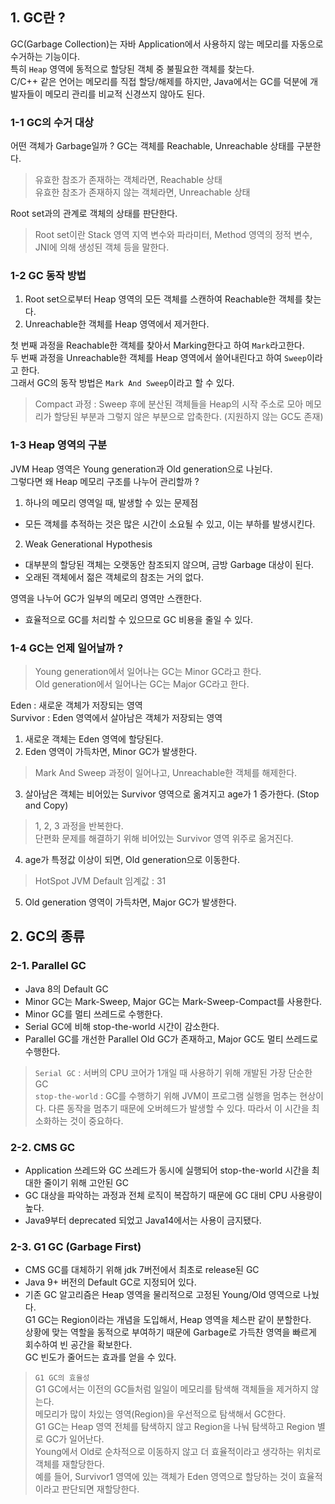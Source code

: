 ## 1. GC란 ?

GC(Garbage Collection)는 자바 Application에서 사용하지 않는 메모리를 자동으로 수거하는 기능이다.  
특히 `Heap` 영역에 동적으로 할당된 객체 중 불필요한 객체를 찾는다.  
C/C++ 같은 언어는 메모리를 직접 할당/해제를 하지만, Java에서는 GC를 덕분에 개발자들이 메모리 관리를 비교적 신경쓰지 않아도 된다.

### 1-1 GC의 수거 대상

어떤 객체가 Garbage일까 ?
GC는 객체를 Reachable, Unreachable 상태를 구분한다.
> 유효한 참조가 존재하는 객체라면, Reachable 상태  
> 유효한 참조가 존재하지 않는 객체라면, Unreachable 상태

Root set과의 관계로 객체의 상태를 판단한다.
> Root set이란 Stack 영역 지역 변수와 파라미터, Method 영역의 정적 변수, JNI에 의해 생성된 객체 등을 말한다.

### 1-2 GC 동작 방법

1. Root set으로부터 Heap 영역의 모든 객체를 스캔하여 Reachable한 객체를 찾는다.
2. Unreachable한 객체를 Heap 영역에서 제거한다.

첫 번째 과정을 Reachable한 객체를 찾아서 Marking한다고 하여 `Mark`라고한다.  
두 번째 과정을 Unreachable한 객체를 Heap 영역에서 쓸어내린다고 하여 `Sweep`이라고 한다.  
그래서 GC의 동작 방법은 `Mark And Sweep`이라고 할 수 있다.
> Compact 과정 : Sweep 후에 분산된 객체들을 Heap의 시작 주소로 모아 메모리가 할당된 부분과 그렇지 않은 부분으로 압축한다. (지원하지 않는 GC도 존재)

### 1-3 Heap 영역의 구분

JVM Heap 영역은 Young generation과 Old generation으로 나뉜다.  
그렇다면 왜 Heap 메모리 구조를 나누어 관리할까 ?

1. 하나의 메모리 영역일 때, 발생할 수 있는 문제점

- 모든 객체를 추적하는 것은 많은 시간이 소요될 수 있고, 이는 부하를 발생시킨다.

2. Weak Generational Hypothesis

- 대부분의 할당된 객체는 오랫동안 참조되지 않으며, 금방 Garbage 대상이 된다.
- 오래된 객체에서 젊은 객체로의 참조는 거의 없다.

영역을 나누어 GC가 일부의 메모리 영역만 스캔한다.

- 효율적으로 GC를 처리할 수 있으므로 GC 비용을 줄일 수 있다.

### 1-4 GC는 언제 일어날까 ?

> Young generation에서 일어나는 GC는 Minor GC라고 한다.  
> Old generation에서 일어나는 GC는 Major GC라고 한다.

Eden : 새로운 객체가 저장되는 영역  
Survivor : Eden 영역에서 살아남은 객체가 저장되는 영역

1. 새로운 객체는 Eden 영역에 할당된다.
2. Eden 영역이 가득차면, Minor GC가 발생한다.

> Mark And Sweep 과정이 일어나고, Unreachable한 객체를 해제한다.

3. 살아남은 객체는 비어있는 Survivor 영역으로 옮겨지고 age가 1 증가한다. (Stop and Copy)

> 1, 2, 3 과정을 반복한다.  
> 단편화 문제를 해결하기 위해 비어있는 Survivor 영역 위주로 옮겨진다.

4. age가 특정값 이상이 되면, Old generation으로 이동한다.

> HotSpot JVM Default 임계값 : 31

5. Old generation 영역이 가득차면, Major GC가 발생한다.

## 2. GC의 종류

### 2-1. Parallel GC

- Java 8의 Default GC
- Minor GC는 Mark-Sweep, Major GC는 Mark-Sweep-Compact를 사용한다.
- Minor GC를 멀티 쓰레드로 수행한다.
- Serial GC에 비해 stop-the-world 시간이 감소한다.
- Parallel GC를 개선한 Parallel Old GC가 존재하고, Major GC도 멀티 쓰레드로 수행한다.

> `Serial GC` : 서버의 CPU 코어가 1개일 때 사용하기 위해 개발된 가장 단순한 GC  
> `stop-the-world` : GC를 수행하기 위해 JVM이 프로그램 실행을 멈추는 현상이다.
> 다른 동작을 멈추기 때문에 오버헤드가 발생할 수 있다. 따라서 이 시간을 최소화하는 것이 중요하다.

### 2-2. CMS GC

- Application 쓰레드와 GC 쓰레드가 동시에 실행되어 stop-the-world 시간을 최대한 줄이기 위해 고안된 GC
- GC 대상을 파악하는 과정과 전체 로직이 복잡하기 때문에 GC 대비 CPU 사용량이 높다.
- Java9부터 deprecated 되었고 Java14에서는 사용이 금지됐다.

### 2-3. G1 GC (Garbage First)

- CMS GC를 대체하기 위해 jdk 7버전에서 최초로 release된 GC
- Java 9+ 버전의 Default GC로 지정되어 있다.
- 기존 GC 알고리즘은 Heap 영역을 물리적으로 고정된 Young/Old 영역으로 나눴다.  
  G1 GC는 Region이라는 개념을 도입해서, Heap 영역을 체스판 같이 분할한다.  
  상황에 맞는 역할을 동적으로 부여하기 때문에 Garbage로 가득찬 영역을 빠르게 회수하여 빈 공간을 확보한다.  
  GC 빈도가 줄어드는 효과를 얻을 수 있다.

> `G1 GC의 효율성`  
> G1 GC에서는 이전의 GC들처럼 일일이 메모리를 탐색해 객체들을 제거하지 않는다.  
> 메모리가 많이 차있는 영역(Region)을 우선적으로 탐색해서 GC한다.  
> G1 GC는 Heap 영역 전체를 탐색하지 않고 Region을 나눠 탐색하고 Region 별로 GC가 일어난다.  
> Young에서 Old로 순차적으로 이동하지 않고 더 효율적이라고 생각하는 위치로 객체를 재할당한다.  
> 예를 들어, Survivor1 영역에 있는 객체가 Eden 영역으로 할당하는 것이 효율적이라고 판단되면 재할당한다.